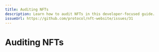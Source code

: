 ```yaml
---
title: Auditing NFTs
description: Learn how to audit NFTs in this developer-focused guide.
issueUrl: https://github.com/protocol/nft-website/issues/31
---
```

 # Auditing NFTs

<ContentStatus />

